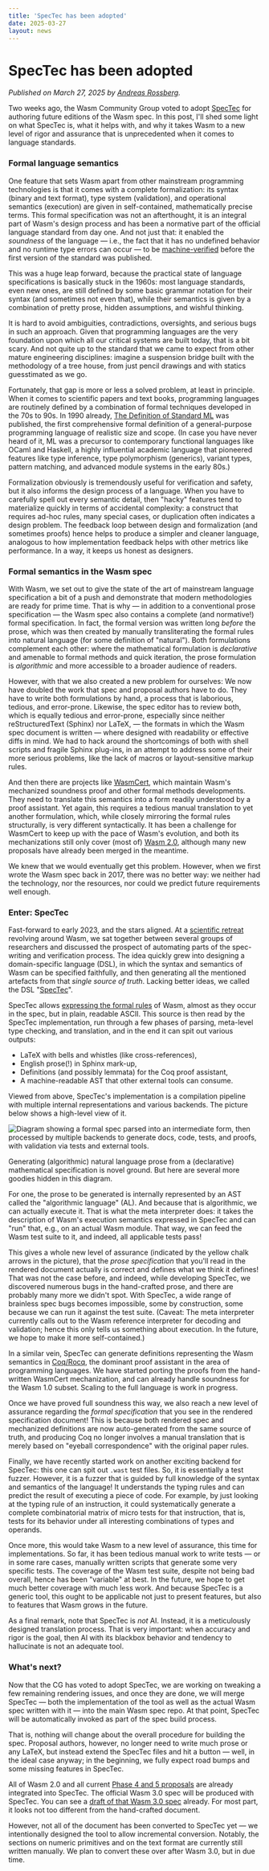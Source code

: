 ```yaml
---
title: 'SpecTec has been adopted'
date: 2025-03-27
layout: news
---
```


# SpecTec has been adopted

_Published on March 27, 2025 by
[Andreas Rossberg](https://github.com/rossberg)._

Two weeks ago, the Wasm Community Group voted to adopt
[SpecTec](https://github.com/Wasm-DSL/spectec/tree/main/spectec) for authoring
future editions of the Wasm spec. In this post, I'll shed some light on what
SpecTec is, what it helps with, and why it takes Wasm to a new level of rigor
and assurance that is unprecedented when it comes to language standards.

### Formal language semantics

One feature that sets Wasm apart from other mainstream programming technologies
is that it comes with a complete formalization: its syntax (binary and text
format), type system (validation), and operational semantics (execution) are
given in self-contained, mathematically precise terms. This formal specification
was not an afterthought, it is an integral part of Wasm's design process and has
been a normative part of the official language standard from day one. And not
just that: it enabled the _soundness_ of the language — i.e., the fact that it
has no undefined behavior and no runtime type errors can occur — to be
[machine-verified](https://github.com/WasmCert) before the first version of the
standard was published.

This was a huge leap forward, because the practical state of language
specifications is basically stuck in the 1960s: most language standards, even
new ones, are still defined by some basic grammar notation for their syntax (and
sometimes not even that), while their semantics is given by a combination of
pretty prose, hidden assumptions, and wishful thinking.

It is hard to avoid ambiguities, contradictions, oversights, and serious bugs in
such an approach. Given that programming languages are the very foundation upon
which all our critical systems are built today, that is a bit scary. And not
quite up to the standard that we came to expect from other mature engineering
disciplines: imagine a suspension bridge built with the methodology of a tree
house, from just pencil drawings and with statics guesstimated as we go.

Fortunately, that gap is more or less a solved problem, at least in principle.
When it comes to scientific papers and text books, programming languages are
routinely defined by a combination of formal techniques developed in the 70s to
90s. In 1990 already,
[The Definition of Standard ML](https://mitpress.mit.edu/9780262631327/the-definition-of-standard-ml/)
was published, the first comprehensive formal definition of a general-purpose
programming language of realistic size and scope. (In case you have never heard
of it, ML was a precursor to contemporary functional languages like OCaml and
Haskell, a highly influential academic language that pioneered features like
type inference, type polymorphism (generics), variant types, pattern matching,
and advanced module systems in the early 80s.)

Formalization obviously is tremendously useful for verification and safety, but
it also informs the design process of a language. When you have to carefully
spell out every semantic detail, then "hacky" features tend to materialize
quickly in terms of accidental complexity: a construct that requires ad-hoc
rules, many special cases, or duplication often indicates a design problem. The
feedback loop between design and formalization (and sometimes proofs) hence
helps to produce a simpler and cleaner language, analogous to how implementation
feedback helps with other metrics like performance. In a way, it keeps us honest
as designers.

### Formal semantics in the Wasm spec

With Wasm, we set out to give the state of the art of mainstream language
specification a bit of a push and demonstrate that modern methodologies are
ready for prime time. That is why — in addition to a conventional prose
specification — the Wasm spec also contains a complete (and normative!) formal
specification. In fact, the formal version was written long _before_ the prose,
which was then created by manually transliterating the formal rules into natural
language (for some definition of "natural"). Both formulations complement each
other: where the mathematical formulation is _declarative_ and amenable to
formal methods and quick iteration, the prose formulation is _algorithmic_ and
more accessible to a broader audience of readers.

However, with that we also created a new problem for ourselves: We now have
doubled the work that spec and proposal authors have to do. They have to write
both formulations by hand, a process that is laborious, tedious, and
error-prone. Likewise, the spec editor has to review both, which is equally
tedious and error-prone, especially since neither reStructuredText (Sphinx) nor
LaTeX, — the formats in which the Wasm spec document is written — where designed
with readability or effective diffs in mind. We had to hack around the
shortcomings of both with shell scripts and fragile Sphinx plug-ins, in an
attempt to address some of their more serious problems, like the lack of macros or
layout-sensitive markup rules.

And then there are projects like [WasmCert](https://github.com/WasmCert), which
maintain Wasm's mechanized soundness proof and other formal methods
developments. They need to translate this semantics into a form readily
understood by a proof assistant. Yet again, this requires a tedious manual
translation to yet another formulation, which, while closely mirroring the
formal rules structurally, is very different syntactically. It has been a
challenge for WasmCert to keep up with the pace of Wasm's evolution, and both
its mechanizations still only cover (most of)
[Wasm 2.0](../2025-03-20-wasm-2.0/index.md), although many new proposals have
already been merged in the meantime.

We knew that we would eventually get this problem. However, when we first wrote
the Wasm spec back in 2017, there was no better way: we neither had the
technology, nor the resources, nor could we predict future requirements well
enough.

### Enter: SpecTec

Fast-forward to early 2023, and the stars aligned. At a
[scientific retreat](https://www.dagstuhl.de/23101) revolving around Wasm, we
sat together between several groups of researchers and discussed the prospect of
automating parts of the spec-writing and verification process. The idea quickly
grew into designing a domain-specific language (DSL), in which the syntax and
semantics of Wasm can be specified faithfully, and then generating all the
mentioned artefacts from that _single source of truth_. Lacking better
ideas, we called the DSL
"[SpecTec](https://people.mpi-sws.org/~rossberg/papers/Youn,%20Shin,%20Lee,%20Ryu,%20Breitner,%20Gardner,%20Lindley,%20Pretnar,%20Xiaojia,%20Watt,%20Rossberg%20-%20Bringing%20the%20WebAssembly%20Standard%20up%20to%20Speed%20with%20SpecTec.pdf)".

SpecTec allows
[expressing the formal rules](https://github.com/Wasm-DSL/spectec/blob/main/spectec/doc/Overview.md)
of Wasm, almost as they occur in the spec, but in plain, readable ASCII. This
source is then read by the SpecTec implementation, run through a few phases of
parsing, meta-level type checking, and translation, and in the end it can spit
out various outputs:

- LaTeX with bells and whistles (like cross-references),
- English prose(!) in Sphinx mark-up,
- Definitions (and possibly lemmata) for the Coq proof assistant,
- A machine-readable AST that other external tools can consume.

Viewed from above, SpecTec's implementation is a compilation pipeline with
multiple internal representations and various backends. The picture below shows
a high-level view of it.

![Diagram showing a formal spec parsed into an intermediate form, then processed by multiple backends to generate docs, code, tests, and proofs, with validation via tests and external tools.](spectec.png)

Generating (algorithmic) natural language prose from a (declarative)
mathematical specification is novel ground. But here are several more goodies
hidden in this diagram.

For one, the prose to be generated is internally represented by an AST called
the "algorithmic language" (AL). And because that is algorithmic, we can
actually execute it. That is what the meta interpreter does: it takes the
description of Wasm's execution semantics expressed in SpecTec and can "run"
that, e.g., on an actual Wasm module. That way, we can feed the Wasm test suite
to it, and indeed, all applicable tests pass!

This gives a whole new level of assurance (indicated by the yellow chalk arrows in
the picture), that the _prose specification_ that you'll read in the rendered
document actually is correct and defines what we think it defines! That was not
the case before, and indeed, while developing SpecTec, we discovered numerous
bugs in the hand-crafted prose, and there are probably many more we didn't spot.
With SpecTec, a wide range of brainless spec bugs becomes impossible, some by
construction, some because we can run it against the test suite. (Caveat: The
meta interpreter currently calls out to the Wasm reference interpreter for
decoding and validation; hence this only tells us something about execution. In
the future, we hope to make it more self-contained.)

In a similar vein, SpecTec can generate definitions representing the Wasm
semantics in [Coq/Rocq](https://coq.inria.fr), the dominant proof assistant in the
area of programming languages. We have started porting the proofs from the
hand-written WasmCert mechanization, and can already handle soundness for the
Wasm 1.0 subset. Scaling to the full language is work in progress.

Once we have proved full soundness this way, we also reach a new level of
assurance regarding the _formal specification_ that you see in the rendered
specification document! This is because both rendered spec and mechanized
definitions are now auto-generated from the same source of truth, and producing
Coq no longer involves a manual translation that is merely based on "eyeball
correspondence" with the original paper rules.

Finally, we have recently started work on another exciting backend for SpecTec:
this one can spit out `.wast` test files. So, it is essentially a test fuzzer.
However, it is a fuzzer that is guided by full knowledge of the syntax and
semantics of the language! It understands the typing rules and can predict the
result of executing a piece of code. For example, by just looking at the typing
rule of an instruction, it could systematically generate a complete
combinatorial matrix of micro tests for that instruction, that is, tests for its
behavior under all interesting combinations of types and operands.

Once more, this would take Wasm to a new level of assurance, this time for
implementations. So far, it has been tedious manual work to write tests — or in
some rare cases, manually written scripts that generate some very specific
tests. The coverage of the Wasm test suite, despite not being bad overall, hence
has been "variable" at best. In the future, we hope to get much better coverage
with much less work. And because SpecTec is a generic tool, this ought to be
applicable not just to present features, but also to features that Wasm grows in
the future.

As a final remark, note that SpecTec is _not_ AI. Instead, it is a meticulously
designed translation process. That is very important: when accuracy and rigor is
the goal, then AI with its blackbox behavior and tendency to hallucinate is not
an adequate tool.

### What's next?

Now that the CG has voted to adopt SpecTec, we are working on tweaking a few
remaining rendering issues, and once they are done, we will merge SpecTec — both
the implementation of the tool as well as the actual Wasm spec written with it —
into the main Wasm spec repo. At that point, SpecTec will be automatically
invoked as part of the spec build process.

That is, nothing will change about the overall procedure for building the spec.
Proposal authors, however, no longer need to write much prose or any LaTeX, but
instead extend the SpecTec files and hit a button — well, in the ideal case
anyway; in the beginning, we fully expect road bumps and some missing features
in SpecTec.

All of Wasm 2.0 and all current
[Phase 4 and 5 proposals](https://github.com/WebAssembly/proposals) are already
integrated into SpecTec. The official Wasm 3.0 spec will be produced with
SpecTec. You can see a
[draft of that Wasm 3.0 spec](https://wasm-dsl.github.io/spectec/) already. For
most part, it looks not too different from the hand-crafted document.

However, not all of the document has been converted to SpecTec yet — we
intentionally designed the tool to allow incremental conversion. Notably, the
sections on numeric primitives and on the text format are currently still
written manually. We plan to convert these over after Wasm 3.0, but in due time.
